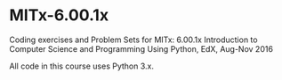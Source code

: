 # MITx-6.00.1x
Coding exercises and Problem Sets for MITx: 6.00.1x Introduction to Computer Science and Programming Using Python, EdX, Aug-Nov 2016

All code in this course uses Python 3.x.
